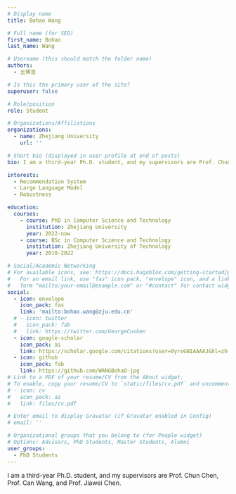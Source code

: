 ```yaml
---
# Display name
title: Bohao Wang

# Full name (for SEO)
first_name: Bohao
last_name: Wang

# Username (this should match the folder name)
authors:
  - 王博浩

# Is this the primary user of the site?
superuser: false

# Role/position
role: Student

# Organizations/Affiliations
organizations:
  - name: Zhejiang University
    url: ''

# Short bio (displayed in user profile at end of posts)
bio: I am a third-year Ph.D. student, and my supervisors are Prof. Chun Chen, Prof. Can Wang, and Prof. Jiawei Chen.

interests:
  - Recommendation System
  - Large Language Model
  - Robustness

education:
  courses:
    - course: PhD in Computer Science and Technology
      institution: Zhejiang University
      year: 2022-now
    - course: BSc in Computer Science and Technology
      institution: Zhejiang University of Technology
      year: 2018-2022

# Social/Academic Networking
# For available icons, see: https://docs.hugoblox.com/getting-started/page-builder/#icons
#   For an email link, use "fas" icon pack, "envelope" icon, and a link in the
#   form "mailto:your-email@example.com" or "#contact" for contact widget.
social:
  - icon: envelope
    icon_pack: fas
    link: 'mailto:bohao.wang@zju.edu.cn'
  # - icon: twitter
  #   icon_pack: fab
  #   link: https://twitter.com/GeorgeCushen
  - icon: google-scholar
    icon_pack: ai
    link: https://scholar.google.com/citations?user=0yreGNIAAAAJ&hl=zh-CN
  - icon: github
    icon_pack: fab
    link: https://github.com/WANGBohaO-jpg
# Link to a PDF of your resume/CV from the About widget.
# To enable, copy your resume/CV to `static/files/cv.pdf` and uncomment the lines below.
# - icon: cv
#   icon_pack: ai
#   link: files/cv.pdf

# Enter email to display Gravatar (if Gravatar enabled in Config)
# email: ''

# Organizational groups that you belong to (for People widget)
# Options: Advisors, PhD Students, Master Students, Alumni
user_groups:
  - PhD Students
---
```


I am a third-year Ph.D. student, and my supervisors are Prof. Chun Chen, Prof. Can Wang, and Prof. Jiawei Chen.
